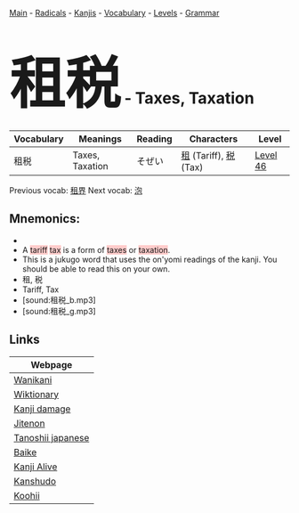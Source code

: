 <style> bigfont {font-size: 100px}</style>
[Main](../README.md) -
[Radicals](../radicals.md) -
[Kanjis](../kanjis.md) -
[Vocabulary](../vocabulary.md) -
[Levels](../levels.md) -
[Grammar](../grammar.md)
# <bigfont> 租税</bigfont> - Taxes, Taxation 

| Vocabulary | Meanings | Reading | Characters | Level |
| --- | --- | --- | --- | --- |
| 租税 | Taxes, Taxation | そぜい |  [租](../kanjis/租.md) (Tariff), [税](../kanjis/税.md) (Tax) | [Level 46](../levels/wk_level46.md) |

Previous vocab: [租界](租界.md) Next vocab: [泡](泡.md) 

## Mnemonics:

* 
* A <span style="background-color:#ffcccb"> tariff</span> <span style="background-color:#ffcccb"> tax</span> is a form of <span style="background-color:#ffcccb"> taxes</span> or <span style="background-color:#ffcccb"> taxation</span>.
* This is a jukugo word that uses the on'yomi readings of the kanji. You should be able to read this on your own.
* 租, 税
* Tariff, Tax
* [sound:租税_b.mp3]
* [sound:租税_g.mp3]


## Links 

| Webpage |
| --- |
| [Wanikani          ](https://www.wanikani.com/kanji/租税) |
| [Wiktionary        ](https://en.wiktionary.org/wiki/租税) |
| [Kanji damage      ](http://www.kanjidamage.com/kanji/search?utf8=✓&q=租税) |
| [Jitenon           ](https://jitenon.com/kanji/租税) |
| [Tanoshii japanese ](https://www.tanoshiijapanese.com/dictionary/kanji.cfm?k=租税) |
| [Baike             ](https://baike.baidu.com/item/租税) |
| [Kanji Alive       ](https://app.kanjialive.com/租税) |
| [Kanshudo          ](https://www.kanshudo.com/searchmn?q=租税) |
| [Koohii            ](https://kanji.koohii.com/study/kanji/租税) |
